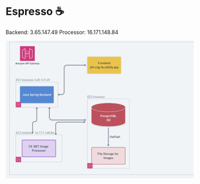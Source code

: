 # Espresso ☕

Backend: 3.65.147.49
Processor: 16.171.148.84

![Workflow](images/Reddit_Workflow.png)

